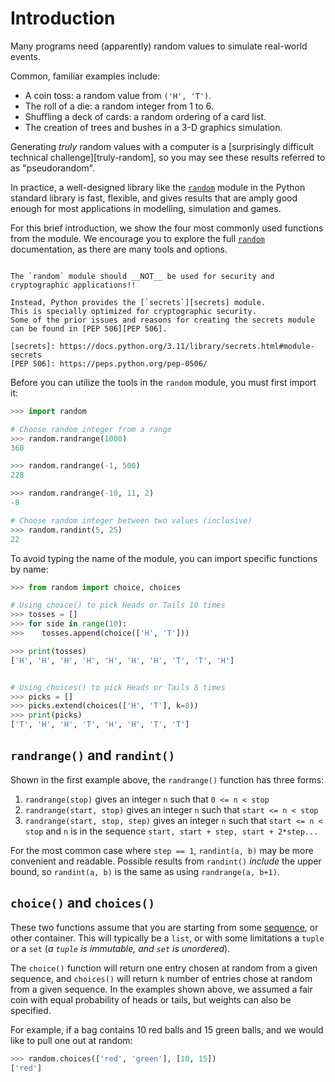 # Introduction

Many programs need (apparently) random values to simulate real-world events.

Common, familiar examples include:
- A coin toss: a random value from `('H', 'T')`.
- The roll of a die: a random integer from 1 to 6.
- Shuffling a deck of cards: a random ordering of a card list.
- The creation of trees and bushes in a 3-D graphics simulation.

Generating _truly_ random values with a computer is a [surprisingly difficult technical challenge][truly-random], so you may see these results referred to as "pseudorandom".

In practice, a well-designed library like the [`random`][random] module in the Python standard library is fast, flexible, and gives results that are amply good enough for most applications in modelling, simulation and games.

For this brief introduction, we show the four most commonly used functions from the module.
We encourage you to explore the full [`random`][random] documentation, as there are many tools and options.


~~~~exercism/caution

The `random` module should __NOT__ be used for security and cryptographic applications!!

Instead, Python provides the [`secrets`][secrets] module.
This is specially optimized for cryptographic security.
Some of the prior issues and reasons for creating the secrets module can be found in [PEP 506][PEP 506].

[secrets]: https://docs.python.org/3.11/library/secrets.html#module-secrets
[PEP 506]: https://peps.python.org/pep-0506/
~~~~


Before you can utilize the tools in the `random` module, you must first import it:

```python
>>> import random

# Choose random integer from a range
>>> random.randrange(1000)
360

>>> random.randrange(-1, 500)
228

>>> random.randrange(-10, 11, 2)
-8

# Choose random integer between two values (inclusive)
>>> random.randint(5, 25)
22

```

To avoid typing the name of the module, you can import specific functions by name:

```python
>>> from random import choice, choices

# Using choice() to pick Heads or Tails 10 times
>>> tosses = []
>>> for side in range(10):
>>>    tosses.append(choice(['H', 'T']))    

>>> print(tosses)
['H', 'H', 'H', 'H', 'H', 'H', 'H', 'T', 'T', 'H']


# Using choices() to pick Heads or Tails 8 times
>>> picks = []
>>> picks.extend(choices(['H', 'T'], k=8))
>>> print(picks)
['T', 'H', 'H', 'T', 'H', 'H', 'T', 'T']
```


## `randrange()` and `randint()`

Shown in the first example above, the `randrange()` function has three forms:

1. `randrange(stop)` gives an integer `n` such that `0 <= n < stop`
2. `randrange(start, stop)` gives an integer `n` such that `start <= n < stop`
3. `randrange(start, stop, step)` gives an integer `n` such that `start <= n < stop`
    and `n` is in the sequence `start, start + step, start + 2*step...`

For the most common case where `step == 1`, `randint(a, b)` may be more convenient and readable.
Possible results from `randint()` _include_ the upper bound, so `randint(a, b)` is the same as using `randrange(a, b+1)`.


## `choice()` and `choices()`

These two functions assume that you are starting from some [sequence][sequence-types], or other container.
This will typically be a `list`, or with some limitations a `tuple` or a `set` (_a `tuple` is immutable, and `set` is unordered_).

The `choice()` function will return one entry chosen at random from a given sequence, and `choices()` will return `k` number of entries chose at random from a given sequence.
In the examples shown above, we assumed a fair coin with equal probability of heads or tails, but weights can also be specified.

For example, if a bag contains 10 red balls and 15 green balls, and we would like to pull one out at random:


```python
>>> random.choices(['red', 'green'], [10, 15])
['red']
```

[random]: https://docs.python.org/3/library/random.html
[sequence-types]: https://docs.python.org/3/library/stdtypes.html#sequence-types-list-tuple-range

